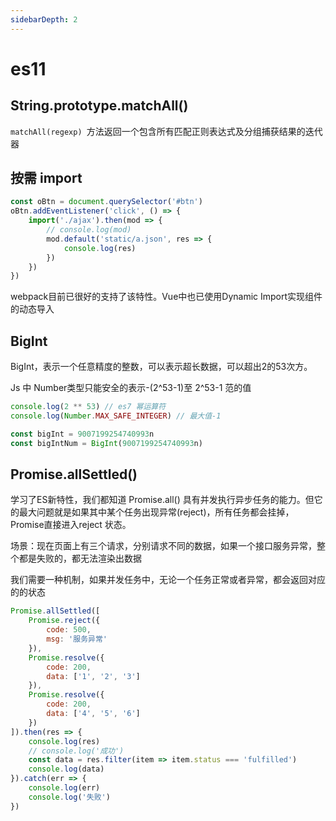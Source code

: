 ```yaml
---
sidebarDepth: 2
---
```


# es11


## String.prototype.matchAll()

`matchAll(regexp) `方法返回一个包含所有匹配正则表达式及分组捕获结果的迭代器

## 按需 import 

```js
const oBtn = document.querySelector('#btn')
oBtn.addEventListener('click', () => {
    import('./ajax').then(mod => {
        // console.log(mod)
        mod.default('static/a.json', res => {
            console.log(res)
        })
    })
})
```

webpack目前已很好的支持了该特性。Vue中也已使用Dynamic Import实现组件的动态导入

## BigInt

BigInt，表示一个任意精度的整数，可以表示超长数据，可以超出2的53次方。

Js 中 Number类型只能安全的表示-(2^53-1)至 2^53-1 范的值

```js
console.log(2 ** 53) // es7 幂运算符
console.log(Number.MAX_SAFE_INTEGER) // 最大值-1
```

```js
const bigInt = 9007199254740993n
const bigIntNum = BigInt(9007199254740993n)
```

## Promise.allSettled()

学习了ES新特性，我们都知道 Promise.all() 具有并发执行异步任务的能力。但它的最大问题就是如果其中某个任务出现异常(reject)，所有任务都会挂掉，Promise直接进入reject 状态。

场景：现在页面上有三个请求，分别请求不同的数据，如果一个接口服务异常，整个都是失败的，都无法渲染出数据

我们需要一种机制，如果并发任务中，无论一个任务正常或者异常，都会返回对应的的状态

```js
Promise.allSettled([
    Promise.reject({
        code: 500,
        msg: '服务异常'
    }),
    Promise.resolve({
        code: 200,
        data: ['1', '2', '3']
    }),
    Promise.resolve({
        code: 200,
        data: ['4', '5', '6']
    })
]).then(res => {
    console.log(res)
    // console.log('成功')
    const data = res.filter(item => item.status === 'fulfilled')
    console.log(data)
}).catch(err => {
    console.log(err)
    console.log('失败')
})
```


